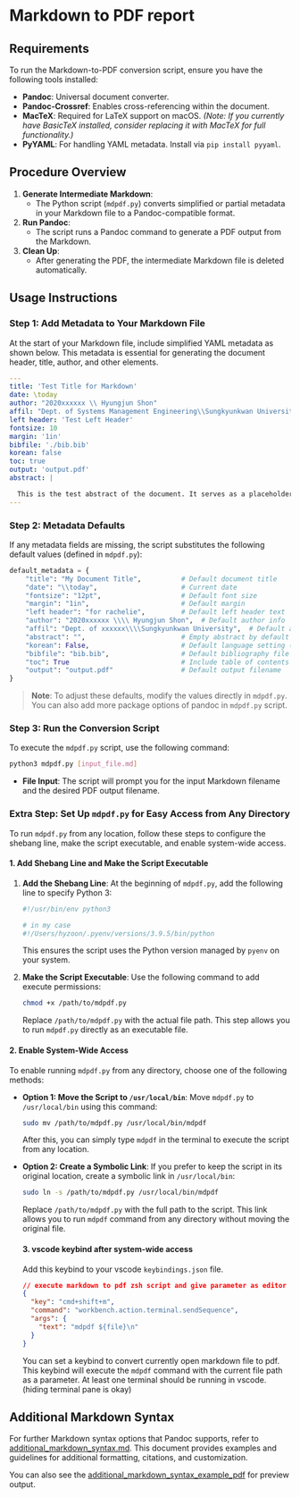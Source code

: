 # Markdown to PDF report

## Requirements

To run the Markdown-to-PDF conversion script, ensure you have the following tools installed:

- **Pandoc**: Universal document converter.
- **Pandoc-Crossref**: Enables cross-referencing within the document.
- **MacTeX**: Required for LaTeX support on macOS. _(Note: If you currently have BasicTeX installed, consider replacing it with MacTeX for full functionality.)_
- **PyYAML**: For handling YAML metadata. Install via `pip install pyyaml`.

## Procedure Overview

1. **Generate Intermediate Markdown**:
   - The Python script (`mdpdf.py`) converts simplified or partial metadata in your Markdown file to a Pandoc-compatible format.
2. **Run Pandoc**:
   - The script runs a Pandoc command to generate a PDF output from the Markdown.
3. **Clean Up**:
   - After generating the PDF, the intermediate Markdown file is deleted automatically.

## Usage Instructions

### Step 1: Add Metadata to Your Markdown File

At the start of your Markdown file, include simplified YAML metadata as shown below. This metadata is essential for generating the document header, title, author, and other elements.

```yaml
---
title: 'Test Title for Markdown'
date: \today
author: "2020xxxxxx \\ Hyungjun Shon"
affil: "Dept. of Systems Management Engineering\\Sungkyunkwan University"
left header: 'Test Left Header'
fontsize: 10
margin: '1in'
bibfile: './bib.bib'
korean: false
toc: true
output: 'output.pdf'
abstract: |

  This is the test abstract of the document. It serves as a placeholder for the actual abstract.
---
```

### Step 2: Metadata Defaults

If any metadata fields are missing, the script substitutes the following default values (defined in `mdpdf.py`):

```python
default_metadata = {
    "title": "My Document Title",          # Default document title
    "date": "\\today",                     # Current date
    "fontsize": "12pt",                    # Default font size
    "margin": "1in",                       # Default margin
    "left header": "for rachelie",         # Default left header text
    "author": "2020xxxxxx \\\\ Hyungjun Shon",  # Default author info
    "affil": "Dept. of xxxxxx\\\\Sungkyunkwan University",  # Default affiliation
    "abstract": "",                        # Empty abstract by default
    "korean": False,                       # Default language setting (English)
    "bibfile": "bib.bib",                  # Default bibliography file path
    "toc": True                            # Include table of contents
    "output": "output.pdf"                 # Default output filename
}
```

> **Note**: To adjust these defaults, modify the values directly in `mdpdf.py`. You can also add more package options of pandoc in `mdpdf.py` script.

### Step 3: Run the Conversion Script

To execute the `mdpdf.py` script, use the following command:

```bash
python3 mdpdf.py [input_file.md]
```

- **File Input**: The script will prompt you for the input Markdown filename and the desired PDF output filename.

### Extra Step: Set Up `mdpdf.py` for Easy Access from Any Directory

To run `mdpdf.py` from any location, follow these steps to configure the shebang line, make the script executable, and enable system-wide access.

#### 1. Add Shebang Line and Make the Script Executable

1. **Add the Shebang Line**:
   At the beginning of `mdpdf.py`, add the following line to specify Python 3:

   ```python
   #!/usr/bin/env python3

   # in my case
   #!/Users/hyzoon/.pyenv/versions/3.9.5/bin/python
   ```

   This ensures the script uses the Python version managed by `pyenv` on your system.

2. **Make the Script Executable**:
   Use the following command to add execute permissions:

   ```bash
   chmod +x /path/to/mdpdf.py
   ```

   Replace `/path/to/mdpdf.py` with the actual file path. This step allows you to run `mdpdf.py` directly as an executable file.

#### 2. Enable System-Wide Access

To enable running `mdpdf.py` from any directory, choose one of the following methods:

- **Option 1: Move the Script to `/usr/local/bin`**:
  Move `mdpdf.py` to `/usr/local/bin` using this command:

  ```bash
  sudo mv /path/to/mdpdf.py /usr/local/bin/mdpdf
  ```

  After this, you can simply type `mdpdf` in the terminal to execute the script from any location.

- **Option 2: Create a Symbolic Link**:
  If you prefer to keep the script in its original location, create a symbolic link in `/usr/local/bin`:

  ```bash
  sudo ln -s /path/to/mdpdf.py /usr/local/bin/mdpdf
  ```

  Replace `/path/to/mdpdf.py` with the full path to the script. This link allows you to run `mdpdf` command from any directory without moving the original file.

  #### 3. vscode keybind after system-wide access

  Add this keybind to your vscode `keybindings.json` file.

  ```json
  // execute markdown to pdf zsh script and give parameter as editor file path
  {
    "key": "cmd+shift+m",
    "command": "workbench.action.terminal.sendSequence",
    "args": {
      "text": "mdpdf ${file}\n"
    }
  }
  ```

  You can set a keybind to convert currently open markdown file to pdf. This keybind will execute the `mdpdf` command with the current file path as a parameter. At least one terminal should be running in vscode. (hiding terminal pane is okay)

## Additional Markdown Syntax

For further Markdown syntax options that Pandoc supports, refer to [additional_markdown_syntax.md](./additional_markdown_syntax.md). This document provides examples and guidelines for additional formatting, citations, and customization.

You can also see the [additional_markdown_syntax_example_pdf](./sample_files/example_output.pdf) for preview output.
